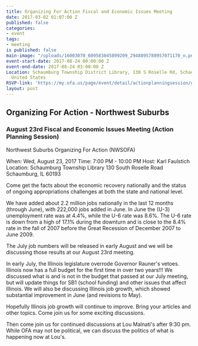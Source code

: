 ```yaml
---
title: Organizing For Action Fiscal and Economic Issues Meeting
date: 2017-03-02 01:07:00 Z
published: false
categories:
- event
tags:
- meeting
is published: false
main-image: "/uploads/16003070_609583045899209_2948895788957071170_n.png"
event-start-date: 2017-08-24 00:00:00 Z
event-end-date: 2017-08-24 03:00:00 Z
Location: Schaumburg Township District Library, 130 S Roselle Rd, Schaumburg, IL  60193,
  United States
RSVP-link: 'https://my.ofa.us/page/event/detail/actionplanningsession/gsfkkv '
layout: post
---
```


## Organizing For Action - Northwest Suburbs 
### August 23rd Fiscal and Economic Issues Meeting (Action Planning Session)

Northwest Suburbs Organizing For Action (NWSOFA) 

When:    Wed, August 23, 2017 
Time:    7:00 PM - 10:00 PM
Host:    Karl Faulstich
Location: Schaumburg Township Library 
130 South Roselle Road
Schaumburg, IL 60193

Come get the facts about the economic recovery nationally and the status of ongoing appropriations challenges at both the state and national level.

We have added about 2.2 million jobs nationally in the last 12 months (through June), with 222,000 jobs added in June. In June the (U-3) unemployment rate was at 4.4%, while the U-6 rate was 8.6%. The U-6 rate is down from a high of 17.1% during the downturn and is close to the 8.4% rate in the fall of 2007 before the Great Recession of December 2007 to June 2009.

The July job numbers will be released in early August and we will be discussing those results at our August 23rd meeting.

In early July, the Illinois legislature overrode Governor Rauner's vetoes. Illinois now has a full budget for the first time in over two years!!! We discussed what is and is not in the budget that passed at our July meeting, but will update things for SB1 (school funding) and other issues that affect Illinois. We will also be discussing Illinois job growth, which showed substantial improvement in June (and revisions to May).

Hopefully Illinois job growth will continue to improve. Bring your articles and other topics. Come join us for some exciting discussions.

Then come join us for continued discussions at Lou Malnati's after 9:30 pm. While OFA may not be political, we can discuss the politics of what is happening now at Lou's. 